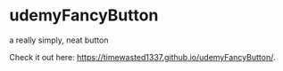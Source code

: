 # udemyFancyButton
a really simply, neat button

Check it out here:
https://timewasted1337.github.io/udemyFancyButton/.
